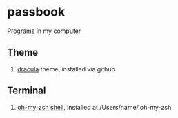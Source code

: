 # passbook
Programs in my computer

## Theme 
1. [dracula](https://draculatheme.com/terminal/) theme, installed via github

## Terminal
1. [oh-my-zsh shell](http://ohmyz.sh/), installed at /Users/name/.oh-my-zsh
